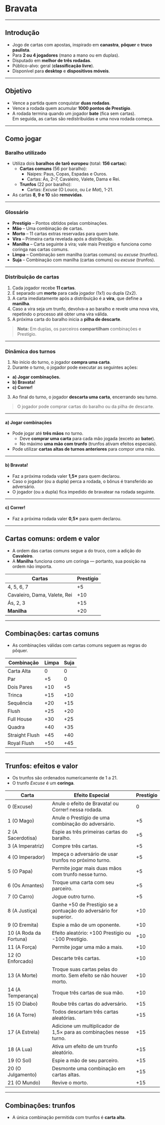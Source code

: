 # Bravata

---

## Introdução
- Jogo de cartas com apostas, inspirado em **canastra**, **pôquer** e **truco paulista**.  
- Para **2 ou 4 jogadores** (mano a mano ou em duplas).  
- Disputado em **melhor de três rodadas**.  
- Público-alvo: geral (**classificação livre**).  
- Disponível para **desktop** e **dispositivos móveis**.

---

## Objetivo
- Vence a partida quem conquistar **duas rodadas**.  
- Vence a rodada quem acumular **1000 pontos de Prestígio**.  
- A rodada termina quando um jogador **bate** (fica sem cartas).  
  Em seguida, as cartas são redistribuídas e uma nova rodada começa.

---

## Como jogar

### Baralho utilizado
- Utiliza dois **baralhos de tarô europeu** (total: **156 cartas**):  
  - **Cartas comuns** (56 por baralho):  
    - Naipes: Paus, Copas, Espadas e Ouros.  
    - Cartas: Ás, 2–7, Cavaleiro, Valete, Dama e Rei.  
  - **Trunfos** (22 por baralho):  
    - Cartas: *Excuse* (O Louco, ou *Le Mat*), 1-21.  
- As cartas **8, 9 e 10** são **removidas**.

---

### Glossário
- **Prestígio** – Pontos obtidos pelas combinações.  
- **Mão** – Uma combinação de cartas.  
- **Morto** – 11 cartas extras reservadas para quem bate.  
- **Vira** – Primeira carta revelada após a distribuição.  
- **Manilha** – Carta seguinte à vira; vale mais Prestígio e funciona como coringa nas cartas comuns.  
- **Limpa** – Combinação sem manilha (cartas comuns) ou *excuse* (trunfos).  
- **Suja** – Combinação com manilha (cartas comuns) ou *excuse* (trunfos).

---

### Distribuição de cartas
1. Cada jogador recebe **11 cartas**.  
2. É separado um **morto** para cada jogador (1x1) ou dupla (2x2).  
3. A carta imediatamente após a distribuição é a **vira**, que define a **manilha**.
4. Caso a vira seja um trunfo, devolva-a ao baralho e revele uma nova vira, repetindo o processo até obter uma vira válida.
5. A próxima carta do baralho inicia a **pilha de descarte**.

> **Nota:** Em duplas, os parceiros **compartilham** combinações e Prestígio.

---

### Dinâmica dos turnos
1. No início do turno, o jogador **compra uma carta**.
2. Durante o turno, o jogador pode executar as seguintes ações:
  - **a) Jogar combinações.**  
  - **b) Bravata!**  
  - **c) Correr!**  
3. Ao final do turno, o jogador **descarta uma carta**, encerrando seu turno.

> O jogador pode comprar cartas do baralho ou da pilha de descarte.

---

#### a) Jogar combinações
- Pode jogar até **três mãos** no turno. 
    - Deve **comprar uma carta** para cada mão jogada (exceto ao **bater**).
    - No máximo **uma mão com trunfo** (trunfos ativam efeitos especiais).
- Pode utilizar **cartas altas de turnos anteriores** para compor uma mão.

---

#### b) Bravata!
- Faz a próxima rodada valer **1,5×** para quem declarou.
- Caso o jogador (ou a dupla) perca a rodada, o bônus é transferido ao adversário.  
- O jogador (ou a dupla) fica impedido de bravatear na rodada seguinte.

---

#### c) Correr!
- Faz a próxima rodada valer **0,5×** para quem declarou.

---

## Cartas comuns: ordem e valor

- A ordem das cartas comuns segue a do truco, com a adição do **Cavaleiro**.  
- A **Manilha** funciona como um coringa — portanto, sua posição na ordem não importa.

| Cartas                       | Prestígio |
|------------------------------|-----------|
| 4, 5, 6, 7                   | +5        |
| Cavaleiro, Dama, Valete, Rei | +10       |
| Ás, 2, 3                     | +15       |
| **Manilha**                  | +20       |

---

## Combinações: cartas comuns

- As combinações válidas com cartas comuns seguem as regras do pôquer.

| Combinação      | Limpa | Suja |
|-----------------|-------|------|
| Carta Alta      | 0     | 0    |
| Par             | +5    | 0    |
| Dois Pares      | +10   | +5   |
| Trinca          | +15   | +10  |
| Sequência       | +20   | +15  |
| Flush           | +25   | +20  |
| Full House      | +30   | +25  |
| Quadra          | +40   | +35  |
| Straight Flush  | +45   | +40  |
| Royal Flush     | +50   | +45  |

---

## Trunfos: efeitos e valor

- Os trunfos são ordenados numericamente de 1 a 21.
- O trunfo *Excuse* é um **coringa**.

| Carta                  | Efeito Especial                                                    | Prestígio |
|------------------------|--------------------------------------------------------------------|-----------|
| 0 (Excuse)             | Anule o efeito de Bravata! ou Correr! nessa rodada.                | 0         |
| 1 (O Mago)             | Anule o Prestígio de uma combinação do adversário.                 | +5        |
| 2 (A Sacerdotisa)      | Espie as três primeiras cartas do baralho.                         | +5        |
| 3 (A Imperatriz)       | Compre três cartas.                                                | +5        |
| 4 (O Imperador)        | Impeça o adversário de usar trunfos no próximo turno.              | +5        |
| 5 (O Papa)             | Permite jogar mais duas mãos com trunfo nesse turno.               | +5        |
| 6 (Os Amantes)         | Troque uma carta com seu parceiro.                                 | +5        |
| 7 (O Carro)            | Jogue outro turno.                                                 | +5        |
| 8 (A Justiça)          | Ganhe +50 de Prestígio se a pontuação do adversário for superior.  | +10       |
| 9 (O Eremita)          | Espie a mão de um oponente.                                        | +10       |
| 10 (A Roda da Fortuna) | Efeito aleatório: +100 Prestígio ou -100 Prestígio.                | +10       |
| 11 (A Força)           | Permite jogar uma mão a mais.                                      | +10       |
| 12 (O Enforcado)       | Descarte três cartas.                                              | +10       |
| 13 (A Morte)           | Troque suas cartas pelas do morto. Sem efeito se não houver morto. | +10       |
| 14 (A Temperança)      | Troque três cartas de sua mão.                                     | +10       |
| 15 (O Diabo)           | Roube três cartas do adversário.                                   | +15       |
| 16 (A Torre)           | Todos descartam três cartas aleatórias.                            | +15       |
| 17 (A Estrela)         | Adicione um multiplicador de 1,5× para as combinações nesse turno. | +15       |
| 18 (A Lua)             | Ativa um efeito de um trunfo aleatório.                            | +15       |
| 19 (O Sol)             | Espie a mão de seu parceiro.                                       | +15       |
| 20 (O Julgamento)      | Desmonte uma combinação em cartas altas.                           | +15       |
| 21 (O Mundo)           | Revive o morto.                                                    | +15       |

---

## Combinações: trunfos

- A única combinação permitida com trunfos é **carta alta**.
